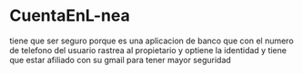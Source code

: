 # CuentaEnL-nea
tiene que ser seguro porque es una aplicacion de banco que con el numero de telefono del usuario rastrea al propietario y optiene la identidad y tiene que estar afiliado con su gmail para tener mayor seguridad
